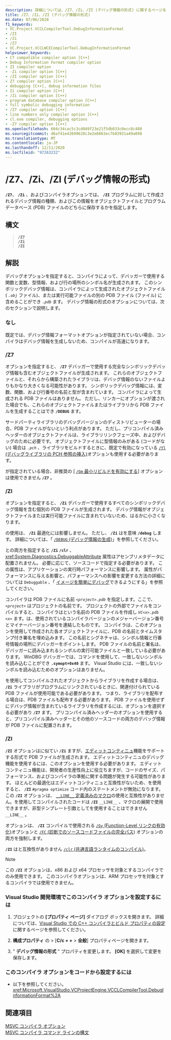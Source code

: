 ```yaml
---
description: 詳細については、/Z7、/Zi、/ZI (デバッグ情報の形式) に関するページを参照してください。
title: /Z7、/Zi、/ZI (デバッグ情報の形式)
ms.date: 07/06/2020
f1_keywords:
- VC.Project.VCCLCompilerTool.DebugInformationFormat
- /ZI
- /Zi
- /Z7
- VC.Project.VCCLWCECompilerTool.DebugInformationFormat
helpviewer_keywords:
- C7 compatible compiler option [C++]
- Debug Information Format compiler option
- ZI compiler option
- -Zi compiler option [C++]
- /ZI compiler option [C++]
- Z7 compiler option [C++]
- debugging [C++], debug information files
- Zi compiler option [C++]
- /Zi compiler option [C++]
- program database compiler option [C++]
- full symbolic debugging information
- /Z7 compiler option [C++]
- line numbers only compiler option [C++]
- cl.exe compiler, debugging options
- -Z7 compiler option [C++]
ms.openlocfilehash: 604c34cac5c3cd049f23e21f5db033c0ecc8c480
ms.sourcegitcommit: d6af41e42699628c3e2e6063ec7b03931a49a098
ms.translationtype: MT
ms.contentlocale: ja-JP
ms.lasthandoff: 12/11/2020
ms.locfileid: "97263232"
---
```

# <a name="z7-zi-zi-debug-information-format"></a>/Z7、/Zi、/ZI (デバッグ情報の形式)

**`/Z7`**、 **`/Zi`** 、およびコンパイラオプションでは、 **`/ZI`** プログラムに対して作成されるデバッグ情報の種類、およびこの情報をオブジェクトファイルとプログラムデータベース (PDB) ファイルのどちらに保存するかを指定します。

## <a name="syntax"></a>構文

> **`/Z7`**\
> **`/Zi`**\
> **`/ZI`**

## <a name="remarks"></a>解説

デバッグオプションを指定すると、コンパイラによって、デバッガーで使用する関数と変数、型情報、および行の場所のシンボル名が生成されます。 このシンボリックデバッグ情報は、コンパイラによって生成されたオブジェクトファイル ( *`.obj`* ファイル)、または実行可能ファイルの別の PDB ファイル (ファイル) に含めることができ *`.pdb`* ます。 デバッグ情報の形式のオプションについては、次のセクションで説明します。

### <a name="none"></a>なし

既定では、デバッグ情報フォーマットオプションが指定されていない場合、コンパイラはデバッグ情報を生成しないため、コンパイルが高速になります。

### <a name="z7"></a>/Z7

オプションを指定すると、 **`/Z7`** デバッガーで使用する完全なシンボリックデバッグ情報も含むオブジェクトファイルが生成されます。 これらのオブジェクトファイルと、それらから構築されたライブラリは、デバッグ情報のないファイルよりもかなり大きくなる可能性があります。 シンボリックデバッグ情報には、変数、関数、および行番号の名前と型が含まれています。 コンパイラによって生成される PDB ファイルはありません。 ただし、リンカーにオプションが渡された場合でも、これらのオブジェクトファイルまたはライブラリから PDB ファイルを生成することはでき **`/DEBUG`** ます。

サードパーティライブラリのデバッグバージョンのディストリビューターの場合、PDB ファイルがないという利点があります。 ただし、プリコンパイル済みヘッダーのオブジェクトファイルは、ライブラリリンクフェーズ中、およびデバッグのために必要です。 オブジェクトファイルに型情報のみがある (コードがない) 場合は *`.pch`* 、ライブラリをビルドするときに、既定で有効になっている [ `/Yl` (デバッグライブラリの PCH 参照の挿入)](yl-inject-pch-reference-for-debug-library.md)オプションも使用する必要があります。

が指定されている場合、非推奨の [ [ `/Gm` 最小リビルドを有効にする](gm-enable-minimal-rebuild.md)] オプションは使用できません **`/Z7`** 。

### <a name="zi"></a>/ZI

オプションを指定すると、 **`/Zi`** デバッガーで使用するすべてのシンボリックデバッグ情報を含む個別の PDB ファイルが生成されます。 デバッグ情報がオブジェクトファイルまたは実行可能ファイルに含まれていないため、はるかに小さくなります。

の使用は、 **`/Zi`** 最適化には影響しません。 ただし、 **`/Zi`** はを意味 **`/debug`** します。 詳細については、「 [ `/DEBUG` (デバッグ情報の生成)](debug-generate-debug-info.md)」を参照してください。

との両方を指定すると **`/Zi`** **`/clr`** 、 <xref:System.Diagnostics.DebuggableAttribute> 属性はアセンブリメタデータに配置されません。 必要に応じて、ソースコードで指定する必要があります。 この属性は、アプリケーションの実行時パフォーマンスに影響します。 属性がパフォーマンスに与える影響と、パフォーマンスへの影響を変更する方法の詳細については `Debuggable` 、「 [イメージを簡単にデバッグ](/dotnet/framework/debug-trace-profile/making-an-image-easier-to-debug)できるようにする」を参照してください。

コンパイラは PDB ファイルに名前 *`<project>.pdb`* を指定します。ここで、 *`<project>`* はプロジェクトの名前です。 プロジェクトの外部でファイルをコンパイルすると、コンパイラはという名前の PDB ファイルを作成し *`VC<x>.pdb`* *`<x>`* ます。は、使用されているコンパイラバージョンのメジャーバージョン番号とマイナーバージョン番号を連結したものです。 コンパイラは、このオプションを使用して作成された各オブジェクトファイルに、PDB の名前とタイムスタンプ付き署名を埋め込みます。 この名前とシグネチャは、シンボル情報と行番号情報の場所にデバッガーをポイントします。 PDB ファイルの名前と署名は、デバッガーに読み込まれるシンボルの実行可能ファイルと一致している必要があります。 WinDBG デバッガーでは、コマンドを使用して、一致しないシンボルを読み込むことができ **`.symopt+0x40`** ます。 Visual Studio には、一致しないシンボルを読み込むためのオプションはありません。

を使用してコンパイルされたオブジェクトからライブラリを作成する場合は、 **`/Zi`** ライブラリがプログラムにリンクされているときに、関連付けられている PDB ファイルが使用可能である必要があります。 つまり、ライブラリを配布する場合は、PDB ファイルも配布する必要があります。 PDB ファイルを使用せずにデバッグ情報が含まれているライブラリを作成するには、オプションを選択する必要があり **`/Z7`** ます。 プリコンパイル済みヘッダーのオプションを使用すると、プリコンパイル済みヘッダーとその他のソースコードの両方のデバッグ情報が PDB ファイルに配置されます。

### <a name="zi"></a>/ZI

**`/ZI`** オプションはに似てい **`/Zi`** ますが、[エディットコンティニュ](/visualstudio/debugger/edit-and-continue-visual-cpp)機能をサポートする形式で PDB ファイルが生成されます。 エディットコンティニュのデバッグ機能を使用するには、このオプションを使用する必要があります。 エディットコンティニュ機能は、開発者の生産性向上に役立ちますが、コードのサイズ、パフォーマンス、およびコンパイラの準拠に関する問題が発生する可能性があります。 ほとんどの最適化はエディットコンティニュと互換性がないため、を使用すると、 **`/ZI`** `#pragma optimize` コード内のステートメントが無効になります。 この **`/ZI`** オプションは、 [ `__LINE__` 定義済みのマクロ](../../preprocessor/predefined-macros.md)の使用と互換性がありません。を使用してコンパイルされたコードは **`/ZI`** `__LINE__` 、マクロの展開で使用できますが、非型テンプレート引数としてを使用することはできません `__LINE__` 。

オプションは、 **`/ZI`** コンパイルで使用される [ `/Gy` (Function-Level リンクの有効化)](gy-enable-function-level-linking.md)オプションと [ `/FC` (診断でのソースコードファイルの完全パス](fc-full-path-of-source-code-file-in-diagnostics.md)) オプションの両方を強制します。

**`/ZI`** はと互換性がありません [ `/clr` (共通言語ランタイムのコンパイル)](clr-common-language-runtime-compilation.md)。

> [!NOTE]
> この **`/ZI`** オプションは、x86 および x64 プロセッサを対象とするコンパイラでのみ使用できます。 このコンパイラオプションは、ARM プロセッサを対象とするコンパイラでは使用できません。

### <a name="to-set-this-compiler-option-in-the-visual-studio-development-environment"></a>Visual Studio 開発環境でこのコンパイラ オプションを設定するには

1. プロジェクトの **[プロパティ ページ]** ダイアログ ボックスを開きます。 詳細については、[Visual Studio での C++ コンパイラとビルド プロパティの設定](../working-with-project-properties.md)に関するページを参照してください。

1. **構成プロパティ** の  >  [**C/c + +**  >  **全般**] プロパティページを開きます。

1. " **デバッグ情報の形式** " プロパティを変更します。 **[OK]** を選択して変更を保存します。

### <a name="to-set-this-compiler-option-programmatically"></a>このコンパイラ オプションをコードから設定するには

- 以下を参照してください。<xref:Microsoft.VisualStudio.VCProjectEngine.VCCLCompilerTool.DebugInformationFormat%2A>

## <a name="see-also"></a>関連項目

[MSVC コンパイラ オプション](compiler-options.md)<br/>
[MSVC コンパイラ コマンド ラインの構文](compiler-command-line-syntax.md)
